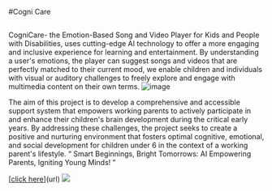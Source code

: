 #Cogni Care
##
CogniCare- the Emotion-Based Song and Video Player for Kids and People with Disabilities, uses cutting-edge AI technology to offer a more engaging and inclusive experience for learning and entertainment. By understanding a user's emotions, the player can suggest songs and videos that are perfectly matched to their current mood, we enable children and individuals with visual or auditory challenges to freely explore and engage with multimedia content on their own terms.
![image](https://github.com/megha-vishwakarma/new-Cogicare/assets/70430389/7ece513b-78a4-4803-89ac-f5420c1ed334)

The aim of this project is to develop a comprehensive and accessible support system that empowers working parents to actively participate in and enhance their children's brain development during the critical early years. By addressing these challenges, the project seeks to create a positive and nurturing environment that fosters optimal cognitive, emotional, and social development for children under 6 in the context of a working parent's lifestyle.
“ Smart Beginnings, Bright Tomorrows: AI Empowering Parents, Igniting Young Minds! ” 

[[click here](https://cognicarev2.azurewebsites.net/)](url)
![](https://s3-alpha.figma.com/hub/file/1407877333/b958324e-d526-4e83-a4c9-abe02c4ea3a6-cover.png)

